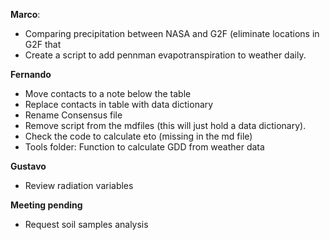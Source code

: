  **Marco**:
 - Comparing precipitation between NASA and G2F (eliminate locations in G2F that 
 - Create a script to add pennman evapotranspiration to weather daily.
 
 **Fernando**
  - Move contacts to a note below the table
  - Replace contacts in table with data dictionary
  - Rename Consensus file 
  - Remove script from the mdfiles (this will just hold a data dictionary).
  - Check the code to calculate eto (missing in the md file)
  - Tools folder: Function to calculate GDD from weather data

 **Gustavo**
  - Review radiation variables

 **Meeting pending**
  - Request soil samples analysis
